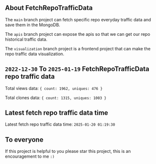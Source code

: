 ## About FetchRepoTrafficData

The `main` branch project can fetch specific repo everyday traffic data and save them in the MongoDB.

The `apis` branch project can expose the apis so that we can get our repo historical traffic data.

The `visualization` branch project is a frontend project that can make the repo traffic data visualization.

## `2022-12-30` To `2025-01-19` FetchRepoTrafficData repo traffic data

Total views data: `{ count: 1962, uniques: 476 }`

Total clones data: `{ count: 1315, uniques: 1003 }`

## Latest fetch repo traffic data time

Latest fetch repo traffic data time: `2025-01-20 01:19:30`

## To everyone

If this project is helpful to you please star this project, this is an encouragement to me `:)`



